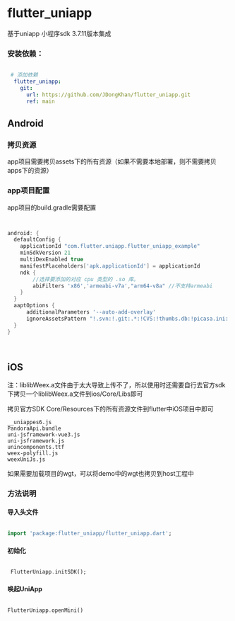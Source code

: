 # flutter_uniapp

基于uniapp 小程序sdk 3.7.11版本集成

### 安装依赖：

```yaml

 # 添加依赖
  flutter_uniapp: 
    git:
      url: https://github.com/JDongKhan/flutter_uniapp.git
      ref: main

```

## Android 
### 拷贝资源

app项目需要拷贝assets下的所有资源（如果不需要本地部署，则不需要拷贝apps下的资源）

### app项目配置

app项目的build.gradle需要配置
```groovy


android: {
  defaultConfig {
    applicationId "com.flutter.uniapp.flutter_uniapp_example"
    minSdkVersion 21
    multiDexEnabled true
    manifestPlaceholders['apk.applicationId'] = applicationId
    ndk {
        //选择要添加的对应 cpu 类型的 .so 库。
        abiFilters 'x86','armeabi-v7a',"arm64-v8a" //不支持armeabi
    }
  }
  aaptOptions {
      additionalParameters '--auto-add-overlay'
      ignoreAssetsPattern "!.svn:!.git:.*:!CVS:!thumbs.db:!picasa.ini:!*.scc:*~"
  }  
}	
 
    
```

## iOS

注：liblibWeex.a文件由于太大导致上传不了，所以使用时还需要自行去官方sdk下拷贝一个liblibWeex.a文件到ios/Core/Libs即可

拷贝官方SDK Core/Resources下的所有资源文件到flutter中iOS项目中即可


```
__uniappes6.jsPandoraApi.bundleuni-jsframework-vue3.jsuni-jsframework.jsunincomponents.ttfweex-polyfill.jsweexUniJs.js

```

如果需要加载项目的wgt，可以将demo中的wgt也拷贝到host工程中


### 方法说明

#### 导入头文件

```dart

import 'package:flutter_uniapp/flutter_uniapp.dart';

```

#### 初始化

```dart

 FlutterUniapp.initSDK();

```

#### 唤起UniApp

```dart

FlutterUniapp.openMini()

```